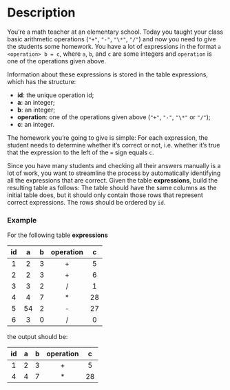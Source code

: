 # Description

You’re a math teacher at an elementary school. Today you taught your class basic arithmetic operations (`"+"`, `"-"`, `"\*"`, `"/"`) and now you need to give the students some homework. You have a lot of expressions in the format `a <operation> b = c`, where `a`, `b`, and `c` are some integers and `operation` is one of the operations given above.

Information about these expressions is stored in the table expressions, which has the structure:

- **id**: the unique operation id;
- **a**: an integer;
- **b**: an integer;
- **operation**: one of the operations given above (`"+"`, `"-"`, `"\*"` or `"/"`);
- **c**: an integer.

The homework you’re going to give is simple: For each expression, the student needs to determine whether it’s correct or not, i.e. whether it’s true that the expression to the left of the `=` sign equals `c`.

Since you have many students and checking all their answers manually is a lot of work, you want to streamline the process by automatically identifying all the expressions that are correct. Given the table **expressions**, build the resulting table as follows: The table should have the same columns as the initial table does, but it should only contain those rows that represent correct expressions. The rows should be ordered by `id`.

### Example

For the following table **expressions**

| **id** | **a** | **b** | **operation** | **c** |
|:------:|:-----:|:-----:|:-------------:|:-----:|
|    1   |   2   |   3   |       +       |   5   |
|    2   |   2   |   3   |       +       |   6   |
|    3   |   3   |   2   |       /       |   1   |
|    4   |   4   |   7   |       *       |   28  |
|    5   |   54  |   2   |       -       |   27  |
|    6   |   3   |   0   |       /       |   0   |

the output should be:

| **id** | **a** | **b** | **operation** | **c** |
|:------:|:-----:|:-----:|:-------------:|:-----:|
|    1   |   2   |   3   |       +       |   5   |
|    4   |   4   |   7   |       *       |   28  |